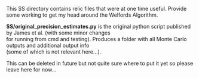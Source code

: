 This SS directory contains relic files that were at one time useful.
Provide some working to get my head around the Welfords Algorithm.

**SS/original_precision_estimates.py** is the original python script published by James et al. (with some minor changes  
for running from cmd and testing). Produces a folder with all Monte Carlo outputs and additional output info  
(some of which is not relevant here...).


This can be deleted in future but not quite sure where to put it yet so please leave here for now...